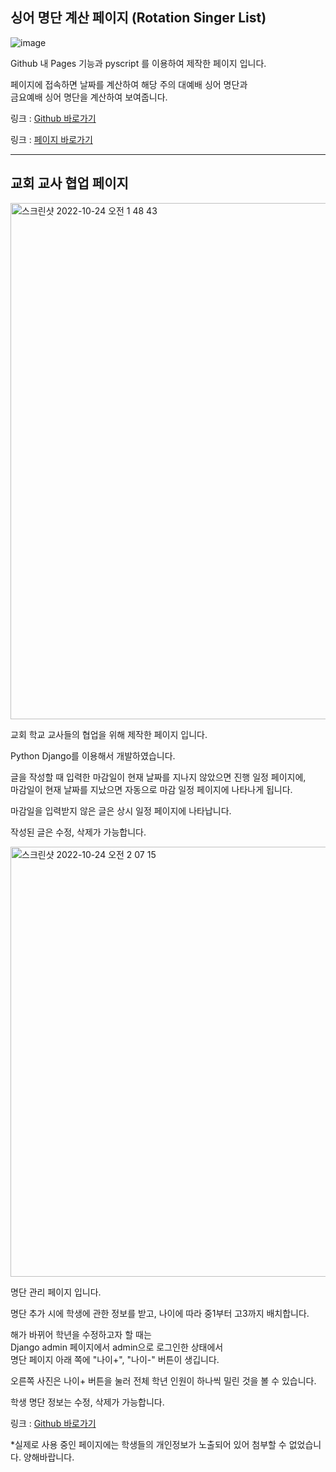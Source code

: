 ## 싱어 명단 계산 페이지 (Rotation Singer List)
![image](https://user-images.githubusercontent.com/96401830/197404241-c6671ce3-2ede-4c6b-a04c-240bed024935.png)

Github 내 Pages 기능과 pyscript 를 이용하여 제작한 페이지 입니다.


페이지에 접속하면 날짜를 계산하여 해당 주의 대예배 싱어 명단과</br> 
금요예배 싱어 명단을 계산하여 보여줍니다.

링크 : [Github 바로가기](https://github.com/jschan0911/RotationSinger)

링크 : [페이지 바로가기](https://jschan0911.github.io/RotationSinger/)

-----

## 교회 교사 협업 페이지
<img width="826" alt="스크린샷 2022-10-24 오전 1 48 43" src="https://user-images.githubusercontent.com/96401830/197404833-77852401-80a3-46bd-a255-4cc7555f9ec2.png">

교회 학교 교사들의 협업을 위해 제작한 페이지 입니다.

Python Django를 이용해서 개발하였습니다.

글을 작성할 때 입력한 마감일이 현재 날짜를 지나지 않았으면 진행 일정 페이지에,</br>
마감일이 현재 날짜를 지났으면 자동으로 마감 일정 페이지에 나타나게 됩니다.

마감일을 입력받지 않은 글은 상시 일정 페이지에 나타납니다.

작성된 글은 수정, 삭제가 가능합니다.

<img width="688" alt="스크린샷 2022-10-24 오전 2 07 15" src="https://user-images.githubusercontent.com/96401830/197405566-ad204368-0e38-4117-8243-9898fd5675c2.png">

명단 관리 페이지 입니다.

명단 추가 시에 학생에 관한 정보를 받고, 나이에 따라 중1부터 고3까지 배치합니다.

해가 바뀌어 학년을 수정하고자 할 때는 </br>
Django admin 페이지에서 admin으로 로그인한 상태에서</br>
명단 페이지 아래 쪽에 "나이+", "나이-" 버튼이 생깁니다. 

오른쪽 사진은 나이+ 버튼을 눌러 전체 학년 인원이 하나씩 밀린 것을 볼 수 있습니다.

학생 명단 정보는 수정, 삭제가 가능합니다.

링크 : [Github 바로가기](https://github.com/jschan0911/workspace)

*실제로 사용 중인 페이지에는 학생들의 개인정보가 노출되어 있어 첨부할 수 없었습니다. 양해바랍니다.

